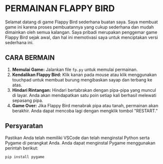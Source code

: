 # PERMAINAN FLAPPY BIRD

Selamat datang di game Flappy Bird sederhana buatan saya. Saya membuat game ini karena proses pembuatannya yang cukup sederhana dan mudah dimainkan oleh semua kalangan. Saya pribadi merupakan penggemar game Flappy Bird sejak awal, dan hal ini memotivasi saya untuk menciptakan versi sederhana ini.

## CARA BERMAIN

1. **Memulai Game:** Jalankan file `fp.py` untuk memulai permainan.
2. **Kendalikan Flappy Bird:** Klik kanan pada mouse atau klik menggunakan touchpad untuk membuat burung mengibaskan sayap dan terbang ke atas.
3. **Hindari Rintangan:** Hindari bertabrakan dengan pipa-pipa yang muncul di layar. Anda akan mendapatkan satu poin setiap kali berhasil melewati sepasang pipa.
4. **Game Over:** Jika Flappy Bird menabrak pipa atau tanah, permainan akan berakhir. Anda dapat mencoba lagi dengan mengklik tombol "RESTART."

## Persyaratan

Pastikan Anda telah memiliki VSCode dan telah menginstal Python serta Pygame di perangkat Anda. Anda dapat menginstal Pygame menggunakan perintah berikut:

```bash
pip install pygame


